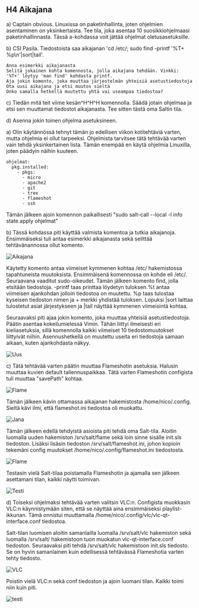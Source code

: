 ## H4 Aikajana

a) Captain obvious. Linuxissa on paketinhallinta, joten ohjelmien asentaminen on yksinkertaista. Tee tila, joka asentaa 10 suosikkiohjelmaasi paketinhallinnasta. Tässä a-kohdassa voit jättää ohjelmat oletusasetuksille.

b) CSI Pasila. Tiedostoista saa aikajanan 'cd /etc/; sudo find -printf '%T+ %p\n'|sort|tail'.

    Anna esimerkki aikajanasta
    Selitä jokainen kohta komennosta, jolla aikajana tehdään. Vinkki: '%T+' löytyy 'man find' kohdasta printf.
    Aja jokin komento, joka muuttaa järjestelmän yhteisiä asetustiedostoja
    Ota uusi aikajana ja etsi muutos sieltä
    Onko samalla hetkellä muutettu yhtä vai useampaa tiedostoa?

c) Tiedän mitä teit viime kesän^H^H^H komennolla. Säädä jotain ohjelmaa ja etsi sen muuttamat tiedostot aikajanasta. Tee sitten tästä oma Saltin tila.

d) Asenna jokin toinen ohjelma asetuksineen.


a) Olin käytännössä tehnyt tämän jo edellisen viikon kotitehtäviä varten, mutta ohjelmia ei ollut tarpeeksi. Ohjelmista tarvitsee tätä tehtävää varten vain tehdä yksinkertainen lista. Tämän enempää en käytä ohjelmia Linuxilla, joten päädyin näihin kuuteen.

	ohjelmat:
	  pkg.installed:
	    - pkgs:
	      - micro
	      - apache2
	      - git
	      - tree
	      - flameshot
	      - ssh


Tämän jälkeen ajoin komennon paikallisesti "sudo salt-call --local -l info state.apply ohjelmat"

b) Tässä kohdassa piti käyttää valmista komentoa ja tutkia aikajanoja. Ensimmäiseksi tuli antaa esimerkki aikajanasta sekä selittää tehtävänannossa ollut komento.

![Aikajana](https://imgur.com/nnxEMqg.png)

Käytetty komento antaa viimeiset kymmenen kohtaa /etc/ hakemistossa tapahtuneista muutoksista. Ensimmäisenä komennossa on kohde eli /etc/. Seuraavana vaaditut sudo-oikeudet. Tämän jälkeen komento find, jolla etsitään tiedostoja. -printf taas printtaa löydetyn tuloksen.%t antaa viimeisen ajankohdan jolloin tiedostoa on muutettu. %p taas tulostaa kyseisen tiedoston nimen ja + merkki yhdistää tuloksen. Lopuksi |sort laittaa tulostetut asiat järjestykseen ja |tail näyttää kymmenen viimeisintä kohtaa.

Seuraavaksi piti ajaa jokin komento, joka muuttaa yhteisiä asetustiedostoja. Päätin asentaa kokeilumielessä Vimin. Tähän liittyi ilmeisesti eri kieliasetuksia, sillä komennolla kaikki viimeiset 10 tiedostomuutokset liittyivät niihin. Asennushetkellä on muutettu useita eri tiedostoja samaan aikaan, kuten ajankohdasta näkyy.

![Uus](https://imgur.com/GejRCN8.png)

c) Tätä tehtävää varten päätin muuttaa Flameshotin asetuksia. Halusin muuttaa kuvien default tallennuspaikkaa. Tätä varten Flameshotin configista tuli muuttaa "savePath" kohtaa.

![Flame](https://imgur.com/mqRaAxu.png)

Tämän jälkeen kävin ottamassa aikajanan hakemistosta /home/nico/.config. Sieltä kävi ilmi, että flameshot.ini tiedostoa oli muokattu.

![Jana](https://imgur.com/oZu1rfT.png)

Tämän jälkeen edellä tehdyistä asioista piti tehdä oma Salt-tila. Aloitin luomalla uuden hakemiston /srv/salt/flame sekä loin sinne sisälle init.sls tiedoston. Lisäksi lisäsin tiedoston /srv/salt/flameshot.ini, johon kopioin tekemäni config muutokset /home/nico/.config/flameshot.ini tiedostosta.

![Flame](https://imgur.com/lLJSjic.png)



Testasin vielä Salt-tilaa poistamalla Flameshotin ja ajamalla sen jälkeen asettamani tilan, kaikki näytti toimivan.

![Testi](https://imgur.com/58cVKvI.png)

d) Toiseksi ohjelmaksi tehtävää varten valitsin VLC:n. Configista muokkasin VLC:n käynnistymään siten, että se näyttää aina ensimmäiseksi playlist-ikkunan. Tämä onnistui muuttamalla /home/nico/.config/vlc/vlc-qt-interface.conf tiedostoa.

Salt-tilan luomisen aloitin samanlailla luomalla /srv/salt/vlc hakemiston sekä luomalla /srv/salt/ hakemistoon tuon muokatun vlc-qt-interface.conf tiedoston. Seuraavaksi piti tehdä /srv/salt/vlc hakemistoon init.sls tiedosto. Se on hyvin samanlainen kuin edellisessä tehtävässä Flameshotia varten tehty tiedosto.

![VLC](https://imgur.com/VRL8pPB.png)

Poistin vielä VLC:n sekä conf tiedoston ja ajoin luomani tilan. Kaikki toimi niin kuin piti.

![testi](https://imgur.com/xncXFph.png)



